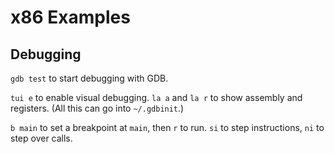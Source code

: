 # x86 Examples

## Debugging

`gdb test` to start debugging with GDB. 

`tui e` to enable visual debugging. 
`la a` and `la r` to show assembly and registers.
(All this can go into `~/.gdbinit`.)

`b main` to set a breakpoint at `main`, then `r` to run.
`si` to step instructions, `ni` to step over calls.
